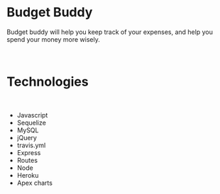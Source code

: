 # Budget Buddy 

Budget buddy will help you keep track of your expenses, and help you spend your money more wisely. 

<br>

<h1>Technologies</h1>
<br>
<ul>
<li> Javascript </li>
<li> Sequelize </li>
<li> MySQL </li>
<li> jQuery </li>
<li> travis.yml </li>
<li> Express </li>
<li> Routes </li>
<li> Node </li>
<li> Heroku </li>
<li> Apex charts</li>
</ul>
<br>
